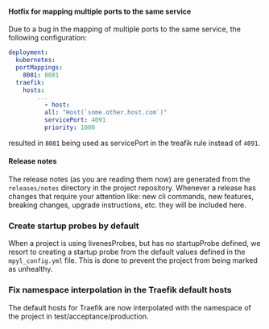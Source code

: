 #### Hotfix for mapping multiple ports to the same service

Due to a bug in the mapping of multiple ports to the same service, the following configuration:

```yaml
deployment:
  kubernetes:
  portMappings:
    8081: 8081
  traefik:
    hosts:
        ...
          - host:
          all: "Host(`some.other.host.com`)"
          servicePort: 4091
          priority: 1000
```

resulted in `8081` being used as servicePort in the treafik rule instead of `4091`.

#### Release notes

The release notes (as you are reading them now) are generated from the `releases/notes` directory in the project
repository.
Whenever a release has changes that require your attention like: new cli commands, new features, breaking changes,
upgrade
instructions, etc. they will be included here.

### Create startup probes by default

When a project is using livenesProbes, but has no startupProbe defined, we resort to creating a startup probe from the
default values defined in the `mpyl_config.yml` file. This is done to prevent the project from being marked as
unhealthy.

### Fix namespace interpolation in the Traefik default hosts

The default hosts for Traefik are now interpolated with the namespace of the project in test/acceptance/production.